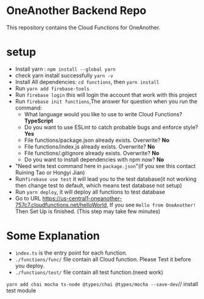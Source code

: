 # OneAnother Backend Repo

This repository contains the Cloud Functions for OneAnother.

# setup
- Install yarn : `npm install --global yarn `
- check yarn install successfully `yarn -v`
- Install All dependencies: `cd functions`, then `yarn install`
- Run `yarn add firebase-tools`
- Run `firebase login` this will login the account that work with this project
- Run `firebase init functions`,The answer for question when you run the command:
    - What language would you like to use to write Cloud Functions? **TypeScript**
    - Do you want to use ESLint to catch probable bugs and enforce style? **Yes**
    - File functions/package.json already exists. Overwrite? **No**
    - File functions/index.js already exists. Overwrite? **No**
    - File functions/.gitignore already exists. Overwrite? **No**
    - Do you want to install dependencies with npm now? **No**
- "Need write test command here in `package.json`"(if you see this contact Ruining Tao or Hongyi Jian)
- Run`firebase use test` it will lead you to the test database(it not working then change test to default, which means test database not setup)
- Run `yarn deploy`, it will deploy all functions to test database
- Go to URL https://us-central1-oneanother-757c7.cloudfunctions.net/helloWorld, If you see `Hello from OneAnother!` Then Set Up is finished. (This step may take few minutes)

# Some Explanation
- `index.ts` is the entry point for each function.
- `./functions/func/` file contain all Cloud function. Please Test it before you deploy.
- `./functions/test/` file contain all test function.(need work)


`yarn add chai mocha ts-node @types/chai @types/mocha --save-dev`// install test module